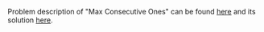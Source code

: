 Problem description of "Max Consecutive Ones" can be found [here](https://leetcode.com/problems/max-consecutive-ones/description/) and its solution [here](https://github.com/aurimas13/LeetCode-HackerRank-MAANG/blob/main/LeetCode/Python%20Solutions/Max%20Consecutive%20Ones/max.py).